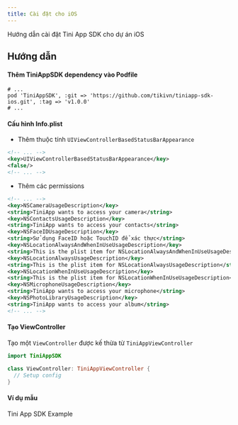 ```yaml
---
title: Cài đặt cho iOS
---
```


Hướng dẫn cài đặt Tini App SDK cho dự án iOS

## Hướng dẫn

#### Thêm TiniAppSDK dependency vào Podfile

```pod
# ...
pod 'TiniAppSDK', :git => 'https://github.com/tikivn/tiniapp-sdk-ios.git', :tag => 'v1.0.0'
# ...
```

#### Cấu hình Info.plist

- Thêm thuộc tính `UIViewControllerBasedStatusBarAppearance`

```xml
<!-- ... -->
<key>UIViewControllerBasedStatusBarAppearance</key>
<false/>
<!-- ... -->
```

- Thêm các permissions

```xml
<!-- ... -->
<key>NSCameraUsageDescription</key>
<string>TiniApp wants to access your camera</string>
<key>NSContactsUsageDescription</key>
<string>TiniApp wants to access your contacts</string>
<key>NSFaceIDUsageDescription</key>
<string>Sử dụng FaceID hoặc TouchID để xác thực</string>
<key>NSLocationAlwaysAndWhenInUseUsageDescription</key>
<string>This is the plist item for NSLocationAlwaysAndWhenInUseUsageDescription</string>
<key>NSLocationAlwaysUsageDescription</key>
<string>This is the plist item for NSLocationAlwaysUsageDescription</string>
<key>NSLocationWhenInUseUsageDescription</key>
<string>This is the plist item for NSLocationWhenInUseUsageDescription</string>
<key>NSMicrophoneUsageDescription</key>
<string>TiniApp wants to access your microphone</string>
<key>NSPhotoLibraryUsageDescription</key>
<string>TiniApp wants to access your album</string>
<!-- ... -->
```

#### Tạo ViewController

Tạo một `ViewController` được kế thừa từ `TiniAppViewController`

```swift
import TiniAppSDK

class ViewController: TiniAppViewController {
  // Setup config
}
```

<!-- ## Các vấn đề gặp phải

#### Vấn đề 1: Conflict thư viện

#### Vấn đề 2: Conflict thư viện -->

#### Ví dụ mẫu

Tini App SDK Example
